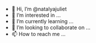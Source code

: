- 👋 Hi, I’m @natalyajuliet
- 👀 I’m interested in ...
- 🌱 I’m currently learning ...
- 💞️ I’m looking to collaborate on ...
- 📫 How to reach me ...

<!---
natalyajuliet/natalyajuliet is a ✨ special ✨ repository because its `README.md` (this file) appears on your GitHub profile.
You can click the Preview link to take a look at your changes.
--->
